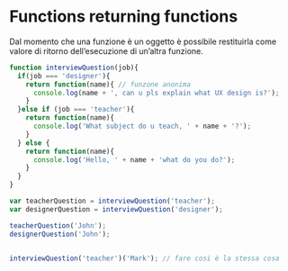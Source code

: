 # Functions returning functions

Dal momento che una funzione è un oggetto è possibile restituirla come valore di ritorno dell’esecuzione di un’altra funzione.


``` javascript
function interviewQuestion(job){
  if(job === 'designer'){
    return function(name){ // funzone anonima
      console.log(name + ', can u pls explain what UX design is?');
    }
  }else if (job === 'teacher'){
    return function(name){
      console.log('What subject do u teach, ' + name + '?');
    }
  } else {
    return function(name){
      console.log('Hello, ' + name + 'what do you do?');
    }
  }
}

var teacherQuestion = interviewQuestion('teacher');
var designerQuestion = interviewQuestion('designer');

teacherQuestion('John');
designerQuestion('John');


interviewQuestion('teacher')('Mark'); // fare cosi è la stessa cosa 
```